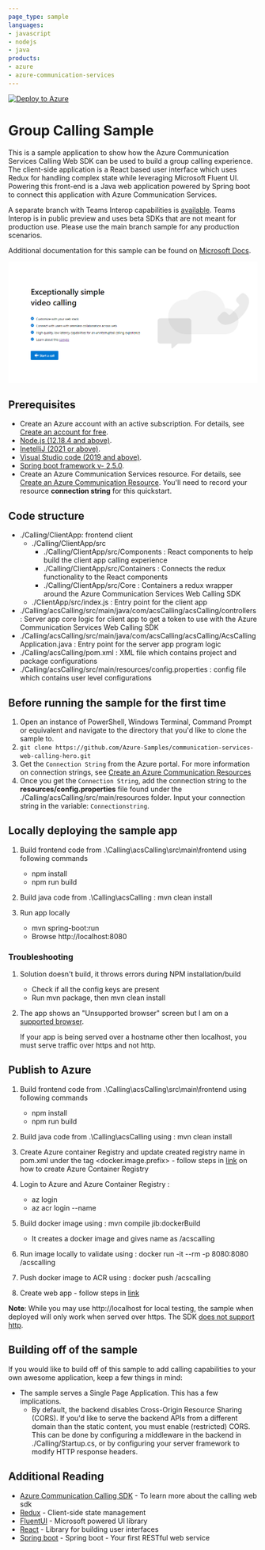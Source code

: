 ```yaml
---
page_type: sample
languages:
- javascript
- nodejs
- java
products:
- azure
- azure-communication-services
---
```


[![Deploy to Azure](https://aka.ms/deploytoazurebutton)](https://portal.azure.com/#create/Microsoft.Template/uri/https%3A%2F%2Fraw.githubusercontent.com%2FAzure-Samples%2Fcommunication-services-web-calling-hero%2Fmain%2Fdeploy%2Fazuredeploy.json)

# Group Calling Sample

This is a sample application to show how the Azure Communication Services Calling Web SDK can be used to build a group calling experience.
The client-side application is a React based user interface which uses Redux for handling complex state while leveraging Microsoft Fluent UI.
Powering this front-end is a Java web application powered by Spring boot to connect this application with Azure Communication Services.

A separate branch with Teams Interop capabilities is [available](https://github.com/Azure-Samples/communication-services-web-calling-hero/blob/teams-interop/README.md). Teams Interop is in public preview and uses beta SDKs that are not meant for production use. Please use the main branch sample for any production scenarios.

Additional documentation for this sample can be found on [Microsoft Docs](https://docs.microsoft.com/azure/communication-services/samples/calling-hero-sample).

![Homepage](./Media/homepage-sample-calling.png)

## Prerequisites

- Create an Azure account with an active subscription. For details, see [Create an account for free](https://azure.microsoft.com/free/?WT.mc_id=A261C142F).
- [Node.js (12.18.4 and above)](https://nodejs.org/en/download/).
- [InetelliJ (2021 or above)](https://www.jetbrains.com/idea/).
- [Visual Studio code (2019 and above)](https://code.visualstudio.com/download).
- [Spring boot framework v- 2.5.0](https://spring.io/projects/spring-boot).
- Create an Azure Communication Services resource. For details, see [Create an Azure Communication Resource](https://docs.microsoft.com/azure/communication-services/quickstarts/create-communication-resource). You'll need to record your resource **connection string** for this quickstart.

## Code structure

- ./Calling/ClientApp: frontend client
	- ./Calling/ClientApp/src
		- ./Calling/ClientApp/src/Components : React components to help build the client app calling experience
		- ./Calling/ClientApp/src/Containers : Connects the redux functionality to the React components
		- ./Calling/ClientApp/src/Core : Containers a redux wrapper around the Azure Communication Services Web Calling SDK
	- ./ClientApp/src/index.js : Entry point for the client app
- ./Calling/acsCalling/src/main/java/com/acsCalling/acsCalling/controllers : Server app core logic for client app to get a token to use with the Azure Communication Services Web Calling SDK
- ./Calling/acsCalling/src/main/java/com/acsCalling/acsCalling/AcsCallingApplication.java  : Entry point for the server app program logic
- ./Calling/acsCalling/pom.xml : XML file which contains project and package configurations
- ./Calling/acsCalling/src/main/resources/config.properties : config file which contains user level configurations

## Before running the sample for the first time
1. Open an instance of PowerShell, Windows Terminal, Command Prompt or equivalent and navigate to the directory that you'd like to clone the sample to.
2. `git clone https://github.com/Azure-Samples/communication-services-web-calling-hero.git`
3. Get the `Connection String` from the Azure portal. For more information on connection strings, see [Create an Azure Communication Resources](https://docs.microsoft.com/azure/communication-services/quickstarts/create-communication-resource)
4. Once you get the `Connection String`, add the connection string to the **resources/config.properties** file found under the ./Calling/acsCalling/src/main/resources folder. Input your connection string in the variable: `Connectionstring`.

## Locally deploying the sample app

1. Build frontend code from .\Calling\acsCalling\src\main\frontend using following commands
	- npm install
	- npm run build

2. Build java code from .\Calling\acsCalling : mvn clean install  

3. Run app locally
	- mvn spring-boot:run
	- Browse http://localhost:8080 

### Troubleshooting

1. Solution doesn\'t build, it throws errors during NPM installation/build
	- Check if all the config keys are present
	- Run mvn package, then mvn clean install

2. The app shows an "Unsupported browser" screen but I am on a [supported browser](https://docs.microsoft.com/azure/communication-services/concepts/voice-video-calling/calling-sdk-features#calling-client-library-browser-support).

	If your app is being served over a hostname other then localhost, you must serve traffic over https and not http.

## Publish to Azure
1. Build frontend code from .\Calling\acsCalling\src\main\frontend using following commands
	- npm install
	- npm run build

2. Build java code from .\Calling\acsCalling using : mvn clean install  

3. Create Azure container Registry and update created registry name in pom.xml under the tag <docker.image.prefix> - follow steps in [link](https://docs.microsoft.com/en-us/azure/developer/java/spring-framework/deploy-spring-boot-java-app-on-linux) on how to create Azure Container Registry

4. Login to Azure and Azure Container Registry :

	- az login
	- az acr login --name <Azure Container Registry name>

5. Build docker image using : mvn compile jib:dockerBuild
	- It creates a docker image and gives name as <Azure Container Registry name>/acscalling

6. Run image locally to validate using : docker run -it --rm -p 8080:8080 <Azure Container Registry name>/acscalling

7. Push docker image to ACR  using : docker push <Azure Container Registry name>/acscalling

8. Create web app - follow steps in [link](https://docs.microsoft.com/en-us/azure/developer/java/spring-framework/deploy-spring-boot-java-app-on-linux)

**Note**: While you may use http://localhost for local testing, the sample when deployed will only work when served over https. The SDK [does not support http](https://docs.microsoft.com/en-us/azure/communication-services/concepts/voice-video-calling/calling-sdk-features#user-webrtc-over-https).

## Building off of the sample

If you would like to build off of this sample to add calling capabilities to your own awesome application, keep a few things in mind:

- The sample serves a Single Page Application. This has a few implications.
  - By default, the backend disables Cross-Origin Resource Sharing (CORS). If you'd like to serve the backend APIs from a different domain than the static content, you must enable (restricted) CORS. This can be done by configuring a middleware in the backend in ./Calling/Startup.cs, or by configuring your server framework to modify HTTP response headers.

## Additional Reading

- [Azure Communication Calling SDK](https://docs.microsoft.com/azure/communication-services/concepts/voice-video-calling/calling-sdk-features) - To learn more about the calling web sdk
- [Redux](https://redux.js.org/) - Client-side state management
- [FluentUI](https://developer.microsoft.com/fluentui#/) - Microsoft powered UI library
- [React](https://reactjs.org/) - Library for building user interfaces
- [Spring boot](https://www.jetbrains.com/help/idea/creating-and-running-your-first-restful-web-service.html) - Spring boot - Your first RESTful web service